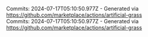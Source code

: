 Commits: 2024-07-17T05:10:50.977Z - Generated via https://github.com/marketplace/actions/artificial-grass
<br>
Commits: 2024-07-17T05:10:50.977Z - Generated via https://github.com/marketplace/actions/artificial-grass
<br>
